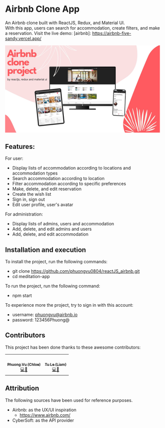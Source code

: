 # Airbnb Clone App

An Airbnb clone built with ReactJS, Redux, and Material UI. <br/>
With this app, users can search for accommodation, create filters, and make a reservation.
Visit the live demo: [airbnb]: https://airbnb-five-sandy.vercel.app/

![](src/assets/images/demo.jpg)

## Features:

For user:

-   Display lists of accommodation according to locations and accommodation types
-   Search accommodation according to location
-   Filter accommodation according to specific preferences
-   Make, delete, and edit reservation
-   Create the wish list
-   Sign in, sign out
-   Edit user profile, user's avatar

For administration:

-   Display lists of admins, users and accommodation
-   Add, delete, and edit admins and users
-   Add, delete, and edit accommodation

## Installation and execution

To install the project, run the following commands:

-   git clone https://github.com/phuongvu0804/reactJS_airbnb.git
-   cd meditation-app

To run the project, run the following command:

-   npm start

To experience more the project, try to sign in with this account:

-   username: phuongvu@airbnb.io
-   password: 123456Phuong@

## Contributors

This project has been done thanks to these awesome contributors:

<table>
  <tr>
    <!-- Phuong Vu -->
    <td align="center"><a href="https://github.com/phuongvu0804"><img src="https://avatars.githubusercontent.com/u/99994868?v=4" width="85px;" alt=""/><br /><sub><b>Phuong Vu (Chloe)</b></sub></a><br /><a href="https://github.com/scoobytux/movielab/commits?author=phuongvu0804" title="Code">💻</a><a href="https://github.com/scoobytux/movielab/commits?author=phuongvu0804" title="Documentation">📖</a></td>
    <!-- Tu Le -->
    <td align="center"><a href="https://github.com/scoobytux"><img src="https://avatars.githubusercontent.com/u/72339711?v=4" width="85px;" alt=""/><br /><sub><b>Tu Le (Liam)</b></sub></a><br /><a href="https://github.com/scoobytux/movielab/commits?author=scoobytux" title="Code">💻</a><a href="https://github.com/scoobytux/movielab/commits?author=scoobytux" title="Documentation">📖</a></td>
  </tr>
</table>

## Attribution

The following sources have been used for reference purposes.

-   Airbnb: as the UX/UI inspiration
    -   https://www.airbnb.com/
-   CyberSoft: as the API provider
